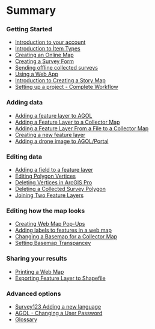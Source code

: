 <!--
This is a list of all of the questions available in the FAQ. Questions must be linked to from this file to be visible via search.
-->

# Summary

### Getting Started

- [Introduction to your account](intro_to_account/index.md)
- [Introduction to Item Types](intro_to_itemtypes/index.md)
- [Creating an Online Map](create_webmap/index.md)
- [Creating a Survey Form](create_survey/index.md)
- [Sending offline collected surveys](send_collected_surveys/index.md)
- [Using a Web App](using_a_webapp/index.md)
- [Introduction to Creating a Story Map](intro_to_storymap/index.md)
- [Setting up a project - Complete Workflow](setup_prj_full_workflow/index.md)
### Adding data

- [Adding a feature layer to AGOL](add_fl_in_AGOL/index.md)
- [Adding a Feature Layer to a Collector Map](add_fl_to_collectormap/index.md)
- [Adding a Feature Layer From a File to a Collector Map](add_fl_to_collector_map/index.md)
- [Creating a new feature layer](create_new_fl/index.md)
- [Adding a drone image to AGOL/Portal](add_img_to_AGOL/index.md)

### Editing data

- [Adding a field to a feature layer](add_field/index.md)
- [Editing Polygon Vertices](editing_vertices/index.md)
- [Deleting Vertices in ArcGIS Pro](delete_vertics_ArcPro/index.md)
- [Deleting a Collected Survey Polygon](delete_collected_polygon/index.md)
- [Joining Two Feature Layers](join_two_layers/index.md)

### Editing how the map looks</h3>

- [Creating Web Map Pop-Ups](add_webmap_popup/index.md)
- [Adding labels to features in a web map](labeling_features/index.md)
- [Changing a Basemap for a Collector Map](chg_basemap_for_collectormap/index.md)
- [Setting Basemap Transpancey](set_basemap_trans/index.md)

### Sharing your results</h3>

- [Printing a Web Map](print_webmap/index.md)
- [Exporting Feature Layer to Shapefile](export_fl_to_shp/index.md)

### Advanced options

- [Survey123 Adding a new language](s123_add_new_lang/index.md)
- [AGOL - Changing a User Password](chg_usr_pwd/index.md)
- [Glossary](glossary.md) <!-- Do not delete this, it appears that builds fail without this -->
